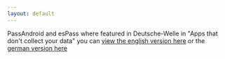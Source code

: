 ```yaml
---
layout: default
---
```


PassAndroid and esPass where featured in Deutsche-Welle in "Apps that don't collect your data" you can [view the english version here](https://www.youtube.com/watch?v=qyus_t1YgsM) or the [german version here](https://www.youtube.com/watch?v=B-_rBt_4SIM)

